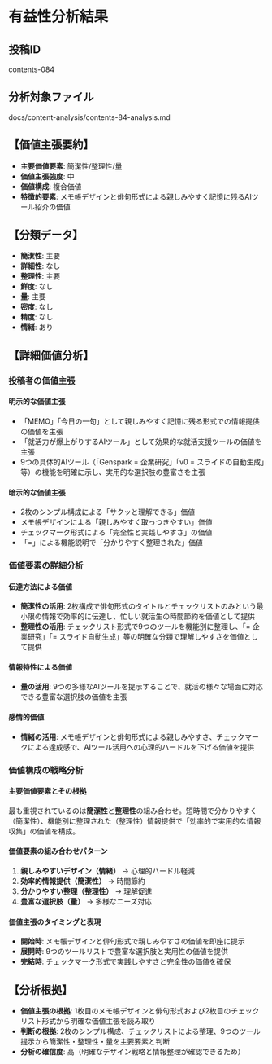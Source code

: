 # 有益性分析結果

## 投稿ID
contents-084

## 分析対象ファイル
docs/content-analysis/contents-84-analysis.md

## 【価値主張要約】
- **主要価値要素**: 簡潔性/整理性/量
- **価値主張強度**: 中
- **価値構成**: 複合価値
- **特徴的要素**: メモ帳デザインと俳句形式による親しみやすく記憶に残るAIツール紹介の価値

## 【分類データ】
- **簡潔性**: 主要
- **詳細性**: なし
- **整理性**: 主要
- **鮮度**: なし
- **量**: 主要
- **密度**: なし
- **精度**: なし
- **情緒**: あり

## 【詳細価値分析】

### 投稿者の価値主張
#### 明示的な価値主張
- 「MEMO」「今日の一句」として親しみやすく記憶に残る形式での情報提供の価値を主張
- 「就活力が爆上がりするAIツール」として効果的な就活支援ツールの価値を主張
- 9つの具体的AIツール（「Genspark = 企業研究」「v0 = スライドの自動生成」等）の機能を明確に示し、実用的な選択肢の豊富さを主張

#### 暗示的な価値主張
- 2枚のシンプル構成による「サクッと理解できる」価値
- メモ帳デザインによる「親しみやすく取っつきやすい」価値
- チェックマーク形式による「完全性と実践しやすさ」の価値
- 「=」による機能説明で「分かりやすく整理された」価値

### 価値要素の詳細分析

#### 伝達方法による価値
- **簡潔性の活用**: 2枚構成で俳句形式のタイトルとチェックリストのみという最小限の情報で効率的に伝達し、忙しい就活生の時間節約を価値として提供
- **整理性の活用**: チェックリスト形式で9つのツールを機能別に整理し、「= 企業研究」「= スライド自動生成」等の明確な分類で理解しやすさを価値として提供

#### 情報特性による価値
- **量の活用**: 9つの多様なAIツールを提示することで、就活の様々な場面に対応できる豊富な選択肢の価値を主張

#### 感情的価値
- **情緒の活用**: メモ帳デザインと俳句形式による親しみやすさ、チェックマークによる達成感で、AIツール活用への心理的ハードルを下げる価値を提供

### 価値構成の戦略分析
#### 主要価値要素とその根拠
最も重視されているのは**簡潔性**と**整理性**の組み合わせ。短時間で分かりやすく（簡潔性）、機能別に整理された（整理性）情報提供で「効率的で実用的な情報収集」の価値を構成。

#### 価値要素の組み合わせパターン
1. **親しみやすいデザイン（情緒）** → 心理的ハードル軽減
2. **効率的情報提供（簡潔性）** → 時間節約
3. **分かりやすい整理（整理性）** → 理解促進
4. **豊富な選択肢（量）** → 多様なニーズ対応

#### 価値主張のタイミングと表現
- **開始時**: メモ帳デザインと俳句形式で親しみやすさの価値を即座に提示
- **展開時**: 9つのツールリストで豊富な選択肢と実用性の価値を提供
- **完結時**: チェックマーク形式で実践しやすさと完全性の価値を確保

## 【分析根拠】
- **価値主張の根拠**: 1枚目のメモ帳デザインと俳句形式および2枚目のチェックリスト形式から明確な価値主張を読み取り
- **判断の根拠**: 2枚のシンプル構成、チェックリストによる整理、9つのツール提示から簡潔性・整理性・量を主要要素と判断
- **分析の確信度**: 高（明確なデザイン戦略と情報整理が確認できるため）